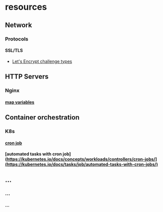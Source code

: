# resources
## Network
### Protocols
#### SSL/TLS
- [Let's Encrypt challenge types](https://letsencrypt.org/docs/challenge-types/)
## HTTP Servers
### Nginx
#### [map variables](https://nginx.org/en/docs/http/ngx_http_map_module.html#map)
## Container orchestration
### K8s
#### [cron job](https://kubernetes.io/docs/concepts/workloads/controllers/cron-jobs/)
#### [automated tasks with cron job](https://kubernetes.io/docs/concepts/workloads/controllers/cron-jobs/](https://kubernetes.io/docs/tasks/job/automated-tasks-with-cron-jobs/)
## ...
### ...
#### ...
